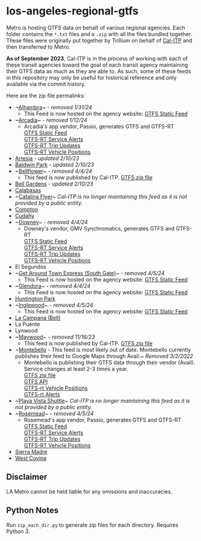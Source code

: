 # los-angeles-regional-gtfs

Metro is hosting GTFS data on behalf of various regional agencies. Each folder contains the `*.txt` files and a `.zip` with all the files bundled together.  These files were originally put together by Trillium on behalf of [Cal-ITP](https://calitp.org/) and then transferred to Metro.

**As of September 2023**, Cal-ITP is in the process of working with each of these transit agencies toward the goal of each transit agency maintaining their GTFS data as much as they are able to. As such, some of these feeds in this repository may only be useful for historical reference and only available via the commit history.

Here are the zip file permalinks:

* ~[Alhambra](https://github.com/LACMTA/los-angeles-regional-gtfs/raw/bfa451318909c82ef261c9bd42fa61fa8a67ac3b/alhambra-ca-us/alhambra-ca-us.zip)~ - *removed 1/31/24* 
  *  This Feed is now hosted on the agency website: [GTFS Static Feed](https://www.cityofalhambra.org/DocumentCenter/View/4979/alhambra-ca-us) 
* ~[Arcadia](https://github.com/LACMTA/los-angeles-regional-gtfs/raw/2ad73b84051b09099fb810d79fe47dc7f0bd5474/arcadia-ca-us/arcadia-ca-us.zip)~ - *removed 1/12/24*
  * Arcadia's app vendor, Passio, generates GTFS and GTFS-RT
    <br />[GTFS Static Feed](https://passio3.com/ArcadiaCity/passioTransit/gtfs/google_transit.zip)
    <br />[GTFS-RT Service Alerts](https://passio3.com/ArcadiaCity/passioTransit/gtfs/realtime/serviceAlerts)
    <br />[GTFS-RT Trip Updates](https://passio3.com/ArcadiaCity/passioTransit/gtfs/realtime/tripUpdates)
    <br />[GTFS-RT Vehicle Positions](https://passio3.com/ArcadiaCity/passioTransit/gtfs/realtime/vehiclePositions)
* [Artesia](https://raw.githubusercontent.com/LACMTA/los-angeles-regional-gtfs/main/artesia-ca-us/artesia-ca-us.zip) - *updated 2/10/23*
* [Baldwin Park](https://raw.githubusercontent.com/LACMTA/los-angeles-regional-gtfs/main/baldwinpark-ca-us/baldwinpark-ca-us.zip/) - *updated 2/10/23*
* ~[Bellflower](https://github.com/LACMTA/los-angeles-regional-gtfs/raw/380bac38edd59144ffe9a23e440b56b7fbacc7e9/bellflower-ca-us/bellflower-ca-us.zip)~ - *removed 4/4/24*
  * This feed is now published by Cal-ITP. [GTFS zip file](https://gtfs.calitp.org/production/BellflowerGTFS.zip)
* [Bell Gardens](https://raw.githubusercontent.com/LACMTA/los-angeles-regional-gtfs/main/bellgardens-ca-us/bellgardens-ca-us.zip) - *updated 2/10/23*
* [Calabasas](https://raw.githubusercontent.com/LACMTA/los-angeles-regional-gtfs/main/calabasas-ca-us/calabasas-ca-us.zip)
* ~[Catalina Flyer](https://github.com/LACMTA/los-angeles-regional-gtfs/blob/1df1e2bc6df9db96b600287bf14fe418e10c84a6/catalinaflyer-ca-us/catalinaflyer-ca-us.zip)~ *Cal-ITP is no longer maintaining this feed as it is not provided by a public entity.*
* [Compton](https://raw.githubusercontent.com/LACMTA/los-angeles-regional-gtfs/main/compton-ca-us/compton-ca-us.zip)
* [Cudahy](https://raw.githubusercontent.com/LACMTA/los-angeles-regional-gtfs/main/cudahy-ca-us/cudahy-ca-us.zip)
* ~[Downey](https://github.com/LACMTA/los-angeles-regional-gtfs/raw/380bac38edd59144ffe9a23e440b56b7fbacc7e9/downey-ca-us/downey-ca-us.zip)~ - *removed 4/4/24*
  * Downey's vendor, GMV Synchromatics, generates GTFS and GTFS-RT
    <br />[GTFS Static Feed](https://ridedowneylink.com/gtfs)
    <br />[GTFS-RT Service Alerts](https://ridedowneylink.com/gtfs-rt/alerts)
    <br />[GTFS-RT Trip Updates](https://ridedowneylink.com/gtfs-rt/tripupdates)
    <br />[GTFS-RT Vehicle Positions](https://ridedowneylink.com/gtfs-rt/vehiclepositions)
* El Segundos
* ~[Get Around Town Express (South Gate)](https://github.com/LACMTA/los-angeles-regional-gtfs/raw/380bac38edd59144ffe9a23e440b56b7fbacc7e9/getaroundtownexpress-ca-us/getaroundtownexpress-ca-us.zip)~ - *removed 4/5/24* 
  *  This Feed is now hosted on the agency website: [GTFS Static Feed](https://www.cityofsouthgate.org/files/sharedassets/public/v/1/city-services/documents/southgategtfs-2023-01-18.zip) 
* ~[Glendora](https://github.com/LACMTA/los-angeles-regional-gtfs/raw/380bac38edd59144ffe9a23e440b56b7fbacc7e9/glendora-ca-us/glendora-ca-us.zip)~ - *removed 4/4/24* 
  *  This Feed is now hosted on the agency website: [GTFS Static Feed](https://www.cityofglendora.org/home/showpublisheddocument/29632/638422252087370000) 
* [Huntington Park](https://raw.githubusercontent.com/LACMTA/los-angeles-regional-gtfs/main/huntingtonpark-ca-us/huntingtonpark-ca-us.zip)
* ~[Inglewood](https://github.com/LACMTA/los-angeles-regional-gtfs/raw/380bac38edd59144ffe9a23e440b56b7fbacc7e9/inglewood-ca-us/inglewood-ca-us.zip)~ - *removed 4/5/24* 
  *  This Feed is now hosted on the agency website: [GTFS Static Feed](https://www.cityofinglewood.org/gtfs) 
* [La Campana (Bell)](https://raw.githubusercontent.com/LACMTA/los-angeles-regional-gtfs/main/lacampana-ca-us/lacampana-ca-us.zip)
* La Puente
* Lynwood
* ~[Maywood](https://github.com/LACMTA/los-angeles-regional-gtfs/blob/ba95a4550482dd26b564f6e6f66c0bf0da8f747e/maywood-ca-us/maywood-ca-us.zip)~ - *removed 11/16/23*
  * This feed is now published by Cal-ITP. [GTFS zip file](https://gtfs.calitp.org/production/MaywoodGTFS.zip)
* ~[Montebello](https://github.com/LACMTA/los-angeles-regional-gtfs/blob/14f09a256ac3f8b999b3ed7e701a21bb63bf5e1d/montebello-ca-us/montebello-ca-us.zip) - This feed is most likely out of date. Montebello currently publishes their feed to Google Maps through Avail.~  *Removed 3/2/2022*
  * Montebello is publishing their GTFS data through their vendor (Avail). Service changes at least 2-3 times a year.
  <br>[GTFS zip file](https://mbl.rideralerts.com/infopoint/gtfs-zip.ashx)
  <br>[GTFS API](https://mbl.rideralerts.com/InfoPoint/swagger/ui/index)
  <br>[GTFS-rt Vehicle Positions](https://mbl.rideralerts.com/InfoPoint/GTFS-Realtime.ashx?Type=VehiclePosition)
  <br>[GTFS-rt Alerts](https://mbl.rideralerts.com/InfoPoint/GTFS-Realtime.ashx?Type=Alert)
* ~[Playa Vista Shuttle](https://github.com/LACMTA/los-angeles-regional-gtfs/blob/1df1e2bc6df9db96b600287bf14fe418e10c84a6/playavistashuttle-ca-us/playavistashuttle-ca-us.zip)~ *Cal-ITP is no longer maintaining this feed as it is not provided by a public entity.*
* ~[Rosemead](https://github.com/LACMTA/los-angeles-regional-gtfs/raw/380bac38edd59144ffe9a23e440b56b7fbacc7e9/rosemead-ca-us/rosemead-ca-us.zip)~ - *removed 4/5/24*
  * Rosemead's app vendor, Passio, generates GTFS and GTFS-RT
    <br />[GTFS Static Feed](https://passio3.com/rosemead/passioTransit/gtfs/google_transit.zip)
    <br />[GTFS-RT Service Alerts](https://passio3.com/rosemead/passioTransit/gtfs/realtime/serviceAlerts)
    <br />[GTFS-RT Trip Updates](https://passio3.com/rosemead/passioTransit/gtfs/realtime/tripUpdates)
    <br />[GTFS-RT Vehicle Positions](https://passio3.com/rosemead/passioTransit/gtfs/realtime/vehiclePositions)
* [Sierra Madre](https://raw.githubusercontent.com/LACMTA/los-angeles-regional-gtfs/main/sierramadre-ca-us/sierramadre-ca-us.zip)
* [West Covina](https://raw.githubusercontent.com/LACMTA/los-angeles-regional-gtfs/main/westcovina-ca-us/westcovina-ca-us.zip)

## Disclaimer

LA Metro cannot be held liable for any omissions and inaccuracies.

## Python Notes

Run `zip_each_dir.py` to generate zip files for each directory.  Requires Python 3.
